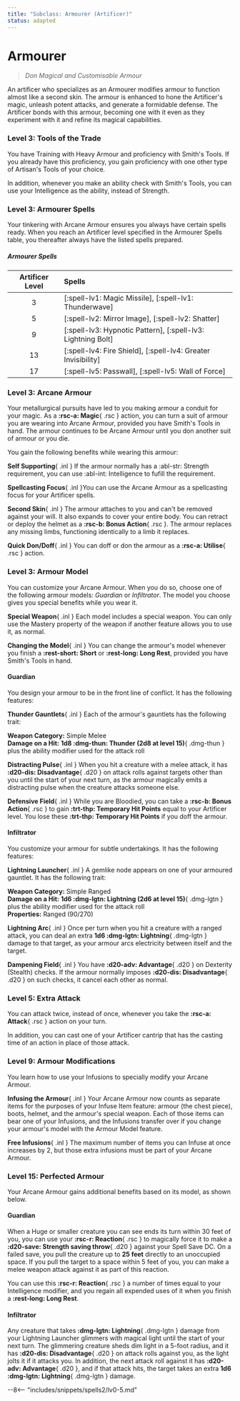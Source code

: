 ```yaml
---
title: "Subclass: Armourer (Artificer)"
status: adapted
---
```


<p style="display:none">
Don Magical and Customisable Armour
</p>

# Armourer

> *Don Magical and Customisable Armour*

An artificer who specializes as an Armourer modifies armour to function almost like a second skin. The armour is enhanced to hone the Artificer's magic, unleash potent attacks, and generate a formidable defense. The Artificer bonds with this armour, becoming one with it even as they experiment with it and refine its magical capabilities.

### Level 3: Tools of the Trade

You have Training with Heavy Armour and proficiency with Smith's Tools. If you already have this proficiency, you gain proficiency with one other type of Artisan's Tools of your choice.

In addition, whenever you make an ability check with Smith's Tools, you can use your Intelligence as the ability, instead of Strength.

### Level 3: Armourer Spells
Your tinkering with Arcane Armour ensures you always have certain spells ready. When you reach an Artificer level specified in the Armourer Spells table, you thereafter always have the listed spells prepared.

##### Armourer Spells

| Artificer Level | Spells |
|:-:|:--|
| 3 | [:spell-lv1: Magic Missile], [:spell-lv1: Thunderwave] |
| 5 | [:spell-lv2: Mirror Image], [:spell-lv2: Shatter] |
| 9 | [:spell-lv3: Hypnotic Pattern], [:spell-lv3: Lightning Bolt] |
| 13 | [:spell-lv4: Fire Shield], [:spell-lv4: Greater Invisibility] |
| 17 | [:spell-lv5: Passwall], [:spell-lv5: Wall of Force] |

### Level 3: Arcane Armour

Your metallurgical pursuits have led to you making armour a conduit for your magic. As a **:rsc-a: Magic**{ .rsc } action, you can turn a suit of armour you are wearing into Arcane Armour, provided you have Smith's Tools in hand. The armour continues to be Arcane Armour until you don another suit of armour or you die.

You gain the following benefits while wearing this armour:

**Self Supporting**{ .inl } If the armour normally has a :abl-str: Strength requirement, you can use :abl-int: Intelligence to fufill the requirement.

**Spellcasting Focus**{ .inl }You can use the Arcane Armour as a spellcasting focus for your Artificer spells.

**Second Skin**{ .inl } The armour attaches to you and can't be removed against your will. It also expands to cover your entire body. You can retract or deploy the helmet as a **:rsc-b: Bonus Action**{ .rsc }. The armour replaces any missing limbs, functioning identically to a limb it replaces.

**Quick Don/Doff**{ .inl } You can doff or don the armour as a **:rsc-a: Utilise**{ .rsc } action.

### Level 3: Armour Model

You can customize your Arcane Armour. When you do so, choose one of the following armour models: *Guardian* or *Infiltrator*. The model you choose gives you special benefits while you wear it.

**Special Weapon**{ .inl } Each model includes a special weapon. You can only use the Mastery property of the weapon if another feature allows you to use it, as normal.

**Changing the Model**{ .inl } You can change the armour's model whenever you finish a **:rest-short: Short** or **:rest-long: Long Rest**, provided you have Smith's Tools in hand.

#### Guardian

You design your armour to be in the front line of conflict. It has the following features:

**Thunder Gauntlets**{ .inl } Each of the armour's gauntlets has the following trait:

**Weapon Category:** Simple Melee  
    **Damage on a Hit:** **1d8 :dmg-thun: Thunder (2d8 at level 15)**{ .dmg-thun } plus the ability modifier used for the attack roll

**Distracting Pulse**{ .inl } When you hit a creature with a melee attack, it has **:d20-dis: Disadvantage**{ .d20 } on attack rolls against targets other than you until the start of your next turn, as the armour magically emits a distracting pulse when the creature attacks someone else.

**Defensive Field**{ .inl } While you are Bloodied, you can take a **:rsc-b: Bonus Action**{ .rsc } to gain **:trt-thp: Temporary Hit Points** equal to your Artificer level. You lose these **:trt-thp: Temporary Hit Points** if you doff the armour.

#### Infiltrator

You customize your armour for subtle undertakings. It has the following features:

**Lightning Launcher**{ .inl } A gemlike node appears on one of your armoured gauntlet. It has the following trait:

**Weapon Category:** Simple Ranged  
    **Damage on a Hit:** **1d6 :dmg-lgtn: Lightning (2d6 at level 15)**{ .dmg-lgtn } plus the ability modifier used for the attack roll  
    **Properties:** Ranged (90/270)

**Lightning Arc**{ .inl } Once per turn when you hit a creature with a ranged attack, you can deal an extra **1d6 :dmg-lgtn: Lightning**{ .dmg-lgtn } damage to that target, as your armour arcs electricity between itself and the target.

**Dampening Field**{ .inl } You have **:d20-adv: Advantage**{ .d20 }  on Dexterity (Stealth) checks. If the armour normally imposes **:d20-dis: Disadvantage**{ .d20 } on such checks, it cancel each other as normal.

### Level 5: Extra Attack

You can attack twice, instead of once, whenever you take the **:rsc-a: Attack**{ .rsc } action on your turn.

In addition, you can cast one of your Artificer cantrip that has the casting time of an action in place of those attack.

### Level 9: Armour Modifications

You learn how to use your Infusions to specially modify your Arcane Armour.

**Infusing the Armour**{ .inl } Your Arcane Armour now counts as separate items for the purposes of your Infuse Item feature: armour (the chest piece), boots, helmet, and the armour's special weapon. Each of those items can bear one of your Infusions, and the Infusions transfer over if you change your armour's model with the Armour Model feature.

**Free Infusions**{ .inl } The maximum number of items you can Infuse at once increases by 2, but those extra infusions must be part of your Arcane Armour.

### Level 15: Perfected Armour

Your Arcane Armour gains additional benefits based on its model, as shown below.

#### Guardian

When a Huge or smaller creature you can see ends its turn within 30 feet of you, you can use your **:rsc-r: Reaction**{ .rsc } to magically force it to make a **:d20-save: Strength saving throw**{ .d20 } against your Spell Save DC. On a failed save, you pull the creature up to **25 feet** directly to an unoccupied space. If you pull the target to a space within 5 feet of you, you can make a melee weapon attack against it as part of this reaction.

You can use this **:rsc-r: Reaction**{ .rsc } a number of times equal to your Intelligence modifier, and you regain all expended uses of it when you finish a **:rest-long: Long Rest**.

#### Infiltrator

Any creature that takes **:dmg-lgtn: Lightning**{ .dmg-lgtn } damage from your Lightning Launcher glimmers with magical light until the start of your next turn. The glimmering creature sheds dim light in a 5-foot radius, and it has **:d20-dis: Disadvantage**{ .d20 } on attack rolls against you, as the light jolts it if it attacks you. In addition, the next attack roll against it has **:d20-adv: Advantage**{ .d20 }, and if that attack hits, the target takes an extra **1d6 :dmg-lgtn: Lightning**{ .dmg-lgtn } damage.

--8<-- "includes/snippets/spells2/lv0-5.md"